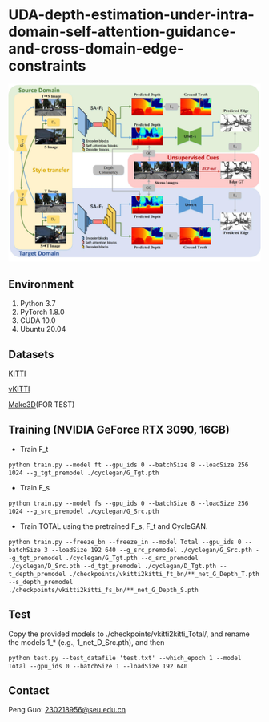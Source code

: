 # UDA-depth-estimation-under-intra-domain-self-attention-guidance-and-cross-domain-edge-constraints
![Framework](https://github.com/chongagp/UDA-depth-estimation-under-intra-domain-self-attention-guidance-and-cross-domain-edge-constraints/blob/main/img/framework.jpg)
## Environment
1. Python 3.7
2. PyTorch 1.8.0
3. CUDA 10.0
4. Ubuntu 20.04

## Datasets
[KITTI](http://www.cvlibs.net/datasets/kitti/raw_data.php)

[vKITTI](https://europe.naverlabs.com/Research/Computer-Vision/Proxy-Virtual-Worlds/)

[Make3D](http://make3d.cs.cornell.edu/data.html)(FOR TEST)


## Training (NVIDIA GeForce RTX 3090, 16GB)

- Train F_t
```
python train.py --model ft --gpu_ids 0 --batchSize 8 --loadSize 256 1024 --g_tgt_premodel ./cyclegan/G_Tgt.pth
```

- Train F_s
```
python train.py --model fs --gpu_ids 0 --batchSize 8 --loadSize 256 1024 --g_src_premodel ./cyclegan/G_Src.pth
```

- Train TOTAL using the pretrained F_s, F_t and CycleGAN.
```
python train.py --freeze_bn --freeze_in --model Total --gpu_ids 0 --batchSize 3 --loadSize 192 640 --g_src_premodel ./cyclegan/G_Src.pth --g_tgt_premodel ./cyclegan/G_Tgt.pth --d_src_premodel ./cyclegan/D_Src.pth --d_tgt_premodel ./cyclegan/D_Tgt.pth --t_depth_premodel ./checkpoints/vkitti2kitti_ft_bn/**_net_G_Depth_T.pth --s_depth_premodel ./checkpoints/vkitti2kitti_fs_bn/**_net_G_Depth_S.pth 
```

## Test

Copy the provided models to ./checkpoints/vkitti2kitti_Total/, and rename the models 1_* (e.g., 1_net_D_Src.pth), and then
```
python test.py --test_datafile 'test.txt' --which_epoch 1 --model Total --gpu_ids 0 --batchSize 1 --loadSize 192 640
```

## Contact
Peng Guo: 230218956@seu.edu.cn
